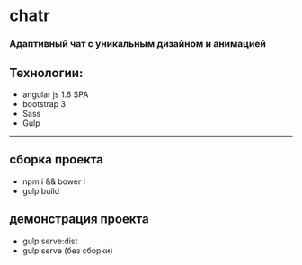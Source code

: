 # chatr

### Адаптивный чат с уникальным дизайном и анимацией 
## Технологии:
- angular js 1.6 SPA
- bootstrap 3
- Sass
- Gulp

--------------------------------------------------

## сборка проекта
- npm i && bower i
- gulp build

## демонстрация проекта
- gulp serve:dist
- gulp serve (без сборки)
